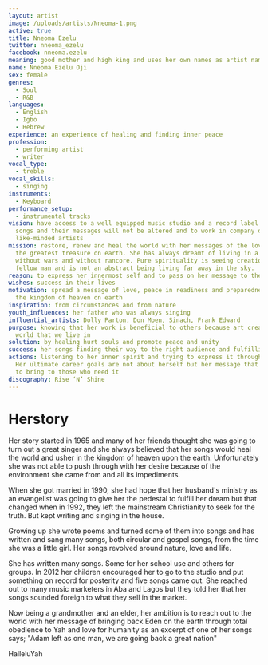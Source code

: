 ```yaml
---
layout: artist
image: /uploads/artists/Nneoma-1.png
active: true
title: Nneoma Ezelu
twitter: nneoma_ezelu
facebook: nneoma.ezelu
meaning: good mother and high king and uses her own names as artist name
name: Nneoma Ezelu Oji
sex: female
genres:
  - Soul
  - R&B
languages:
  - English
  - Igbo
  - Hebrew
experience: an experience of healing and finding inner peace
profession:
  - performing artist
  - writer
vocal_type:
  - treble
vocal_skills:
  - singing
instruments:
  - Keyboard
performance_setup:
  - instrumental tracks
vision: have access to a well equipped music studio and a record label where her
  songs and their messages will not be altered and to work in company of great
  like-minded artists
mission: restore, renew and heal the world with her messages of the love of Yah,
  the greatest treasure on earth. She has always dreamt of living in a world
  without wars and without rancore. Pure spirituality is seeing creation in our
  fellow man and is not an abstract being living far away in the sky.
reason: to express her innermost self and to pass on her message to the right people
wishes: success in their lives
motivation: spread a message of love, peace in readiness and preparedness for
  the kingdom of heaven on earth
inspiration: from circumstances and from nature
youth_influences: her father who was always singing
influential_artists: Dolly Parton, Don Moen, Sinach, Frank Edward
purpose: knowing that her work is beneficial to others because art creates the
  world that we live in
solution: by healing hurt souls and promote peace and unity
success: her songs finding their way to the right audience and fulfilling their purpose
actions: listening to her inner spirit and trying to express it through songs.
  Her ultimate career goals are not about herself but her message that she wants
  to bring to those who need it
discography: Rise ‘N’ Shine
---
```


# Herstory

Her story started in 1965 and many of her friends thought she was going to turn out a great singer and she always believed that her songs would heal the world and usher in the kingdom of heaven upon the earth. Unfortunately she was not able to push through with her desire because of the environment she came from and all its impediments.

When she got married in 1990, she had hope that her husband's ministry as an evangelist was going to give her the pedestal to fulfill her dream but that changed when in 1992, they left the mainstream Christianity to seek for the truth. But kept writing and singing in the house.

Growing up she wrote poems and turned some of them into songs and has written and sang many songs, both circular and gospel songs, from the time she was a little girl. Her songs revolved around nature, love and life. 

She has written many songs. Some for her school use and others for groups. In 2012 her children encouraged her to go to the studio and put something on record for posterity and five songs came out. She reached out to many music marketers in Aba and Lagos but they told her that her songs sounded foreign to what they sell in the market.

Now being a grandmother and an elder, her ambition is to reach out to the world with her message of bringing back Eden on the earth through total obedience to Yah and love for humanity as an excerpt of one of her songs says; "Adam left as one man, we are going back a great nation"

HalleluYah
